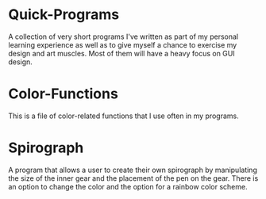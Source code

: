 # Quick-Programs
A collection of very short programs I've written as part of my personal learning experience as well as to give myself a chance to exercise my design and art muscles. Most of them will have a heavy focus on GUI design.

# Color-Functions
This is a file of color-related functions that I use often in my programs.

# Spirograph
A program that allows a user to create their own spirograph by manipulating the size of the inner gear and the placement of the pen on the gear. There is an option to change the color and the option for a rainbow color scheme.
